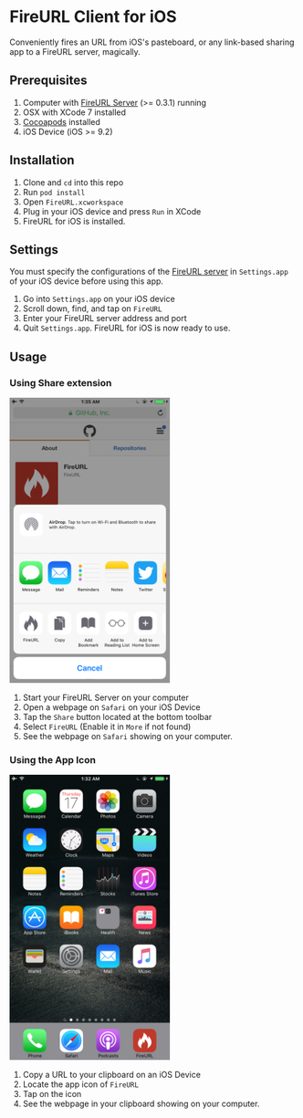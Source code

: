 # FireURL Client for iOS
Conveniently fires an URL from iOS's pasteboard, or any link-based sharing app to a FireURL server, magically.

## Prerequisites
1. Computer with [FireURL Server](https://github.com/FireURL/FireURL-Server) (>= 0.3.1) running
2. OSX with XCode 7 installed
3. [Cocoapods](https://cocoapods.org/) installed
3. iOS Device (iOS >= 9.2)

## Installation
1. Clone and ```cd``` into this repo
2. Run ```pod install```
3. Open ```FireURL.xcworkspace```
4. Plug in your iOS device and press ```Run``` in XCode
5. FireURL for iOS is installed.

## Settings
You must specify the configurations of the [FireURL server](https://github.com/FireURL/FireURL-Server) in ```Settings.app``` of your iOS device before using this app.

1. Go into ```Settings.app``` on your iOS device
2. Scroll down, find, and tap on  ```FireURL```
3. Enter your FireURL server address and port
4. Quit ```Settings.app```. FireURL for iOS is now ready to use.

## Usage
### Using Share extension
<img src="Screenshots/share_extension.png" height=500/>

1. Start your FireURL Server on your computer
2. Open a webpage on ```Safari``` on your iOS Device
3. Tap the ```Share``` button located at the bottom toolbar
4. Select ```FireURL``` (Enable it in ```More``` if not found)
5. See the webpage on ```Safari``` showing on your computer.

### Using the App Icon
<img src="Screenshots/app_icon.png" height=500/>

1. Copy a URL to your clipboard on an iOS Device
2. Locate the app icon of ```FireURL```
3. Tap on the icon
4. See the webpage in your clipboard showing on your computer.
